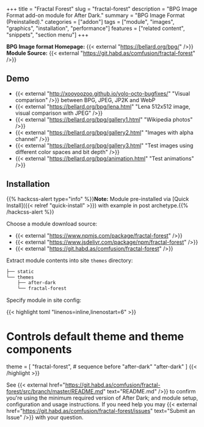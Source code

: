+++
title = "Fractal Forest"
slug = "fractal-forest"
description = "BPG Image Format add-on module for After Dark."
summary = "BPG Image Format (Preinstalled)."
categories = ["addon"]
tags = ["module", "images", "graphics", "installation", "performance"]
features = ["related content", "snippets", "section menu"]
+++

**BPG Image format Homepage:** {{< external "https://bellard.org/bpg/" />}}<br>
**Module Source:** {{< external "https://git.habd.as/comfusion/fractal-forest" />}}

## Demo

- {{< external "http://xooyoozoo.github.io/yolo-octo-bugfixes/" "Visual comparison" />}} between BPG, JPEG, JP2K and WebP
- {{< external "https://bellard.org/bpg/lena.html" "Lena 512x512 image, visual comparison with JPEG" />}}
- {{< external "https://bellard.org/bpg/gallery1.html" "Wikipedia photos" />}}
- {{< external "https://bellard.org/bpg/gallery2.html" "Images with alpha channel" />}}
- {{< external "https://bellard.org/bpg/gallery3.html" "Test images using different color spaces and bit depth" />}}
- {{< external "https://bellard.org/bpg/animation.html" "Test animations" />}}

## Installation

{{% hackcss-alert type="info" %}}**Note:** Module pre-installed via [Quick Install]({{< relref "quick-install" >}}) with example in post archetype.{{% /hackcss-alert %}}

Choose a module download source:

- {{< external "https://www.npmjs.com/package/fractal-forest" />}}
- {{< external "https://www.jsdelivr.com/package/npm/fractal-forest" />}}
- {{< external "https://git.habd.as/comfusion/fractal-forest" />}}

Extract module contents into site `themes` directory:

```sh
├── static
└── themes
    ├── after-dark
    └── fractal-forest
```

Specify module in site config:

{{< highlight toml "linenos=inline,linenostart=6" >}}
# Controls default theme and theme components
theme = [
  "fractal-forest", # sequence before "after-dark"
  "after-dark"
]
{{< /highlight >}}

See {{< external href="https://git.habd.as/comfusion/fractal-forest/src/branch/master/README.md" text="README.md" />}} to confirm you're using the minimum required version of After Dark; and module setup, configuration and usage instructions. If you need help you may {{< external href="https://git.habd.as/comfusion/fractal-forest/issues" text="Submit an Issue" />}} with your question.
